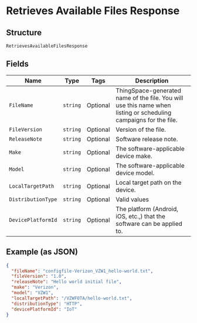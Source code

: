 
# Retrieves Available Files Response

## Structure

`RetrievesAvailableFilesResponse`

## Fields

| Name | Type | Tags | Description |
|  --- | --- | --- | --- |
| `FileName` | `string` | Optional | ThingSpace-generated name of the file. You will use this name when listing or scheduling campaigns for the file. |
| `FileVersion` | `string` | Optional | Version of the file. |
| `ReleaseNote` | `string` | Optional | Software release note. |
| `Make` | `string` | Optional | The software-applicable device make. |
| `Model` | `string` | Optional | The software-applicable device model. |
| `LocalTargetPath` | `string` | Optional | Local target path on the device. |
| `DistributionType` | `string` | Optional | Valid values |
| `DevicePlatformId` | `string` | Optional | The platform (Android, iOS, etc.,) that the software can be applied to. |

## Example (as JSON)

```json
{
  "fileName": "configfile-Verizon_VZW1_hello-world.txt",
  "fileVersion": "1.0",
  "releaseNote": "Hello world initial file",
  "make": "Verizon",
  "model": "VZW1",
  "localTargetPath": "/VZWFOTA/hello-world.txt",
  "distributionType": "HTTP",
  "devicePlatformId": "IoT"
}
```

